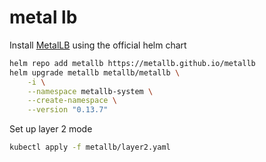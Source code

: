 # metal lb
Install [MetalLB](https://metallb.universe.tf/) using the official helm chart
```bash
helm repo add metallb https://metallb.github.io/metallb
helm upgrade metallb metallb/metallb \
    -i \
    --namespace metallb-system \
    --create-namespace \
    --version "0.13.7"
```
Set up layer 2 mode
```bash
kubectl apply -f metallb/layer2.yaml
```
